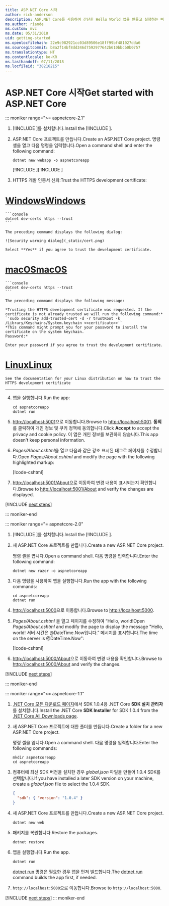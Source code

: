 ```yaml
---
title: ASP.NET Core 시작
author: rick-anderson
description: ASP.NET Core를 사용하여 간단한 Hello World 앱을 만들고 실행하는 빠른 자습서입니다.
ms.author: riande
ms.custom: mvc
ms.date: 05/31/2018
uid: getting-started
ms.openlocfilehash: 22e9c982921cc03d89506e18ff99bf481027dda6
ms.sourcegitcommit: b8a2f14bf8dd346d7592977642b610bbcb0b0757
ms.translationtype: HT
ms.contentlocale: ko-KR
ms.lasthandoff: 07/11/2018
ms.locfileid: "38216215"
---
```

# <a name="get-started-with-aspnet-core"></a><span data-ttu-id="22509-103">ASP.NET Core 시작</span><span class="sxs-lookup"><span data-stu-id="22509-103">Get started with ASP.NET Core</span></span>

::: moniker range=">= aspnetcore-2.1"

1. <span data-ttu-id="22509-104">[!INCLUDE [](~/includes/2.1-SDK.md)]를 설치합니다.</span><span class="sxs-lookup"><span data-stu-id="22509-104">Install the [!INCLUDE [](~/includes/2.1-SDK.md)].</span></span>

2. <span data-ttu-id="22509-105">ASP.NET Core 프로젝트를 만듭니다.</span><span class="sxs-lookup"><span data-stu-id="22509-105">Create an ASP.NET Core project.</span></span> <span data-ttu-id="22509-106">명령 셸을 열고 다음 명령을 입력합니다.</span><span class="sxs-lookup"><span data-stu-id="22509-106">Open a command shell and enter the following command:</span></span>

    ```console
    dotnet new webapp -o aspnetcoreapp
    ```

    <span data-ttu-id="22509-107">[!INCLUDE [](~/includes/webapp-alias-notice.md) [](~/includes/webapp-alias-notice.md)]</span><span class="sxs-lookup"><span data-stu-id="22509-107">[!INCLUDE [](~/includes/webapp-alias-notice.md) [](~/includes/webapp-alias-notice.md)]</span></span>

3. <span data-ttu-id="22509-108">HTTPS 개발 인증서 신뢰:</span><span class="sxs-lookup"><span data-stu-id="22509-108">Trust the HTTPS development certificate:</span></span>

# <a name="windowstabwindows"></a>[<span data-ttu-id="22509-109">Windows</span><span class="sxs-lookup"><span data-stu-id="22509-109">Windows</span></span>](#tab/windows)

    ```console
    dotnet dev-certs https --trust
    ```

    The preceding command displays the following dialog:

    ![Security warning dialog](_static/cert.png)

    Select **Yes** if you agree to trust the development certificate.

# <a name="macostabmacos"></a>[<span data-ttu-id="22509-110">macOS</span><span class="sxs-lookup"><span data-stu-id="22509-110">macOS</span></span>](#tab/macos)

    ```console
    dotnet dev-certs https --trust
    ```

    The preceding command displays the following message:

    *Trusting the HTTPS development certificate was requested. If the certificate is not already trusted we will run the following command:*
    `'sudo security add-trusted-cert -d -r trustRoot -k /Library/Keychains/System.keychain <<certificate>>'`
    *This command might prompt you for your password to install the certificate on the system keychain.
    Password:*

    Enter your password if you agree to trust the development certificate.

# <a name="linuxtablinux"></a>[<span data-ttu-id="22509-111">Linux</span><span class="sxs-lookup"><span data-stu-id="22509-111">Linux</span></span>](#tab/linux)

    See the documentation for your Linux distribution on how to trust the HTTPS development certificate
---

4. <span data-ttu-id="22509-112">앱을 실행합니다.</span><span class="sxs-lookup"><span data-stu-id="22509-112">Run the app:</span></span>

    ```console
    cd aspnetcoreapp
    dotnet run
    ```

5. <span data-ttu-id="22509-113">[http://localhost:5001](http://localhost:5001)으로 이동합니다.</span><span class="sxs-lookup"><span data-stu-id="22509-113">Browse to [http://localhost:5001](http://localhost:5001).</span></span>  <span data-ttu-id="22509-114">**동의**를 클릭하여 개인 정보 및 쿠키 정책에 동의합니다.</span><span class="sxs-lookup"><span data-stu-id="22509-114">Click **Accept** to accept the privacy and cookie policy.</span></span> <span data-ttu-id="22509-115">이 앱은 개인 정보를 보관하지 않습니다.</span><span class="sxs-lookup"><span data-stu-id="22509-115">This app doesn't keep personal information.</span></span>

6. <span data-ttu-id="22509-116">*Pages/About.cshtml*을 열고 다음과 같은 강조 표시된 태그로 페이지를 수정합니다.</span><span class="sxs-lookup"><span data-stu-id="22509-116">Open *Pages/About.cshtml* and modify the page with the following highlighted markup:</span></span>

    [!code-cshtml[](sample/getting-started/about.cshtml?highlight=9)]

7. <span data-ttu-id="22509-117">[http://localhost:5001/About](http://localhost:5001/About)으로 이동하여 변경 내용이 표시되는지 확인합니다.</span><span class="sxs-lookup"><span data-stu-id="22509-117">Browse to [http://localhost:5001/About](http://localhost:5001/About) and verify the changes are displayed.</span></span>

[!INCLUDE [next steps](~/includes/getting-started/next-steps.md)]

::: moniker-end

::: moniker range="= aspnetcore-2.0"

1. <span data-ttu-id="22509-118">[!INCLUDE [](~/includes/net-core-sdk-download-link.md)]를 설치합니다.</span><span class="sxs-lookup"><span data-stu-id="22509-118">Install the [!INCLUDE [](~/includes/net-core-sdk-download-link.md)].</span></span>

2. <span data-ttu-id="22509-119">새 ASP.NET Core 프로젝트를 만듭니다.</span><span class="sxs-lookup"><span data-stu-id="22509-119">Create a new ASP.NET Core project.</span></span>

   <span data-ttu-id="22509-120">명령 셸을 엽니다.</span><span class="sxs-lookup"><span data-stu-id="22509-120">Open a command shell.</span></span> <span data-ttu-id="22509-121">다음 명령을 입력합니다.</span><span class="sxs-lookup"><span data-stu-id="22509-121">Enter the following command:</span></span>

    ```console
    dotnet new razor -o aspnetcoreapp
    ```

3. <span data-ttu-id="22509-122">다음 명령을 사용하여 앱을 실행합니다.</span><span class="sxs-lookup"><span data-stu-id="22509-122">Run the app with the following commands:</span></span>

    ```console
    cd aspnetcoreapp
    dotnet run
    ```

4. <span data-ttu-id="22509-123">[http://localhost:5000](http://localhost:5000)으로 이동합니다.</span><span class="sxs-lookup"><span data-stu-id="22509-123">Browse to [http://localhost:5000](http://localhost:5000).</span></span>

5. <span data-ttu-id="22509-124">*Pages/About.cshtml* 을 열고 페이지를 수정하여 “Hello, world!</span><span class="sxs-lookup"><span data-stu-id="22509-124">Open *Pages/About.cshtml* and modify the page to display the message "Hello, world!</span></span> <span data-ttu-id="22509-125">서버 시간은 @DateTime.Now입니다.” 메시지를 표시합니다.</span><span class="sxs-lookup"><span data-stu-id="22509-125">The time on the server is @DateTime.Now":</span></span>

    [!code-cshtml[](sample/getting-started/about.cshtml?highlight=9&range=1-9)]

6. <span data-ttu-id="22509-126">[http://localhost:5000/About](http://localhost:5000/About)으로 이동하여 변경 내용을 확인합니다.</span><span class="sxs-lookup"><span data-stu-id="22509-126">Browse to [http://localhost:5000/About](http://localhost:5000/About) and verify the changes.</span></span>

[!INCLUDE [next steps](~/includes/getting-started/next-steps.md)]

::: moniker-end

::: moniker range="<= aspnetcore-1.1"

1. <span data-ttu-id="22509-127">[.NET Core 모든 다운로드 페이지](https://www.microsoft.com/net/download/all)에서 SDK 1.0.4용 .NET Core **SDK 설치 관리자**를 설치합니다.</span><span class="sxs-lookup"><span data-stu-id="22509-127">Install the .NET Core **SDK Installer** for SDK 1.0.4 from the [.NET Core All Downloads page](https://www.microsoft.com/net/download/all).</span></span>

2. <span data-ttu-id="22509-128">새 ASP.NET Core 프로젝트에 대한 폴더를 만듭니다.</span><span class="sxs-lookup"><span data-stu-id="22509-128">Create a folder for a new ASP.NET Core project.</span></span>

   <span data-ttu-id="22509-129">명령 셸을 엽니다.</span><span class="sxs-lookup"><span data-stu-id="22509-129">Open a command shell.</span></span> <span data-ttu-id="22509-130">다음 명령을 입력합니다.</span><span class="sxs-lookup"><span data-stu-id="22509-130">Enter the following commands:</span></span>

   ```console
   mkdir aspnetcoreapp
   cd aspnetcoreapp
   ```

3. <span data-ttu-id="22509-131">컴퓨터에 최신 SDK 버전을 설치한 경우 *global.json* 파일을 만들어 1.0.4 SDK를 선택합니다.</span><span class="sxs-lookup"><span data-stu-id="22509-131">If you have installed a later SDK version on your machine, create a *global.json* file to select the 1.0.4 SDK.</span></span>

   ```json
   {
     "sdk": { "version": "1.0.4" }
   }
   ```

4. <span data-ttu-id="22509-132">새 ASP.NET Core 프로젝트를 만듭니다.</span><span class="sxs-lookup"><span data-stu-id="22509-132">Create a new ASP.NET Core project.</span></span>

   ```console
   dotnet new web
   ```

5. <span data-ttu-id="22509-133">패키지를 복원합니다.</span><span class="sxs-lookup"><span data-stu-id="22509-133">Restore the packages.</span></span>

    ```console
    dotnet restore
    ```

6. <span data-ttu-id="22509-134">앱을 실행합니다.</span><span class="sxs-lookup"><span data-stu-id="22509-134">Run the app.</span></span>

   ```console
   dotnet run
   ```

   <span data-ttu-id="22509-135">[dotnet run](/dotnet/core/tools/dotnet-run) 명령은 필요한 경우 앱을 먼저 빌드합니다.</span><span class="sxs-lookup"><span data-stu-id="22509-135">The [dotnet run](/dotnet/core/tools/dotnet-run) command builds the app first, if needed.</span></span>

7. <span data-ttu-id="22509-136">`http://localhost:5000`으로 이동합니다.</span><span class="sxs-lookup"><span data-stu-id="22509-136">Browse to `http://localhost:5000`.</span></span>

[!INCLUDE [next steps](~/includes/getting-started/next-steps.md)]
::: moniker-end
